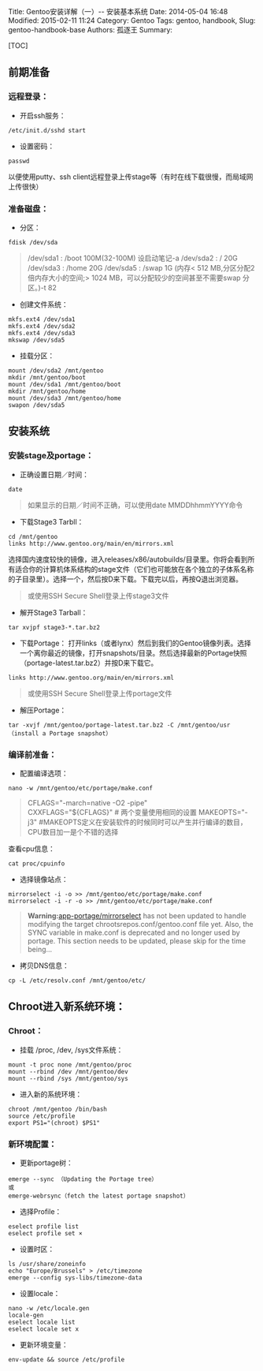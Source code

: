 Title: Gentoo安装详解（一）-- 安装基本系统
Date: 2014-05-04 16:48
Modified: 2015-02-11 11:24
Category: Gentoo
Tags: gentoo, handbook,
Slug: gentoo-handbook-base
Authors: 孤逐王
Summary: 

[TOC]

## 前期准备

### 远程登录：

- 开启ssh服务：
```
/etc/init.d/sshd start
```

- 设置密码：
 ```
passwd
```

以便使用putty、ssh client远程登录上传stage等（有时在线下载很慢，而局域网上传很快）

### 准备磁盘：

- 分区：
```
fdisk /dev/sda
```
> /dev/sda1 : /boot 100M(32-100M)  设启动笔记-a
/dev/sda2 : / 20G
/dev/sda3 : /home 20G
 /dev/sda5 : /swap 1G (内存< 512 MB,分区分配2倍内存大小的空间;> 1024 MB，可以分配较少的空间甚至不需要swap 分区。)-t 82

- 创建文件系统：
```
mkfs.ext4 /dev/sda1
mkfs.ext4 /dev/sda2
mkfs.ext4 /dev/sda3
mkswap /dev/sda5
```

- 挂载分区：
```
mount /dev/sda2 /mnt/gentoo
mkdir /mnt/gentoo/boot
mount /dev/sda1 /mnt/gentoo/boot
mkdir /mnt/gentoo/home
mount /dev/sda3 /mnt/gentoo/home
swapon /dev/sda5
```

## 安装系统

### 安装stage及portage：

- 正确设置日期／时间：
```
date
```
> 如果显示的日期／时间不正确，可以使用date MMDDhhmmYYYY命令

- 下载Stage3 Tarbll：
```
cd /mnt/gentoo
links http://www.gentoo.org/main/en/mirrors.xml
```
选择国内速度较快的镜像，进入releases/x86/autobuilds/目录里。你将会看到所有适合你的计算机体系结构的stage文件（它们也可能放在各个独立的子体系名称的子目录里）。选择一个，然后按D来下载。下载完以后，再按Q退出浏览器。
> 或使用SSH Secure Shell登录上传stage3文件

- 解开Stage3 Tarball：
```
tar xvjpf stage3-*.tar.bz2
```

- 下载Portage：
打开links（或者lynx）然后到我们的Gentoo镜像列表。选择一个离你最近的镜像，打开snapshots/目录。然后选择最新的Portage快照（portage-latest.tar.bz2）并按D来下载它。
```
links http://www.gentoo.org/main/en/mirrors.xml
```
> 或使用SSH Secure Shell登录上传portage文件

- 解压Portage：
```
tar -xvjf /mnt/gentoo/portage-latest.tar.bz2 -C /mnt/gentoo/usr （install a Portage snapshot）
```

### 编译前准备：

- 配置编译选项：
```
nano -w /mnt/gentoo/etc/portage/make.conf
```
> CFLAGS="-march=native -O2 -pipe"  
CXXFLAGS="${CFLAGS}"  # 两个变量使用相同的设置
MAKEOPTS="-j3"  #MAKEOPTS定义在安装软件的时候同时可以产生并行编译的数目，CPU数目加一是个不错的选择

查看cpu信息：
```
cat proc/cpuinfo
```

- 选择镜像站点：
 ```
mirrorselect -i -o >> /mnt/gentoo/etc/portage/make.conf
mirrorselect -i -r -o >> /mnt/gentoo/etc/portage/make.conf
```
> **Warning:**[app-portage/mirrorselect]() has not been updated to handle modifying the target chrootsrepos.conf/gentoo.conf file yet. Also, the SYNC variable in make.conf is deprecated and no longer used by portage. This section needs to be updated, please skip for the time being...

- 拷贝DNS信息：
```
cp -L /etc/resolv.conf /mnt/gentoo/etc/
```

## Chroot进入新系统环境：

### Chroot：

- 挂载 /proc, /dev, /sys文件系统：
```
mount -t proc none /mnt/gentoo/proc
mount --rbind /dev /mnt/gentoo/dev
mount --rbind /sys /mnt/gentoo/sys
```

- 进入新的系统环境：
```
chroot /mnt/gentoo /bin/bash
source /etc/profile
export PS1="(chroot) $PS1"
```

### 新环境配置：

- 更新portage树：
```
emerge --sync （Updating the Portage tree）
或
emerge-webrsync（fetch the latest portage snapshot）
```

- 选择Profile：
```
eselect profile list
eselect profile set ×
```

- 设置时区：
```
ls /usr/share/zoneinfo
echo "Europe/Brussels" > /etc/timezone
emerge --config sys-libs/timezone-data
```

- 设置locale：
```
nano -w /etc/locale.gen
locale-gen
eselect locale list
eselect locale set x
```

- 更新环境变量：
```
env-update && source /etc/profile
```


